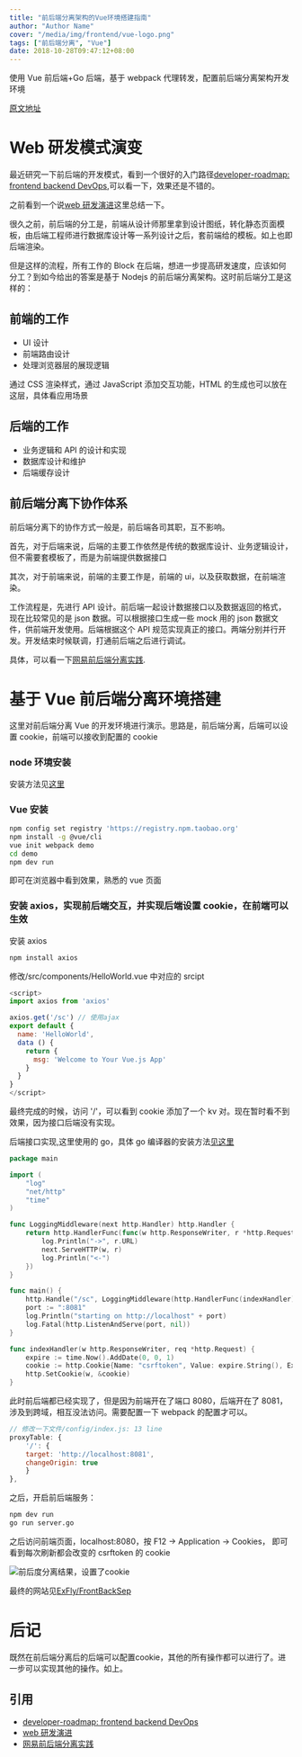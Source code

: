 ```yaml
---
title: "前后端分离架构的Vue环境搭建指南"
author: "Author Name"
cover: "/media/img/frontend/vue-logo.png"
tags: ["前后端分离", "Vue"]
date: 2018-10-28T09:47:12+08:00
---
```


使用 Vue 前后端+Go 后端，基于 webpack 代理转发，配置前后端分离架构开发环境

<!--more-->

[原文地址](https://github.com/ExFly/HugoBlog/blob/master/content/post/frontend/front-end-separation-architecture-environment-construction.md)

# Web 研发模式演变

最近研究一下前后端的开发模式，看到一个很好的入门路径[developer-roadmap: frontend backend DevOps](https://github.com/kamranahmedse/developer-roadmap),可以看一下，效果还是不错的。

之前看到一个说[web 研发演进](https://github.com/lifesinger/blog/issues/184)这里总结一下。

很久之前，前后端的分工是，前端从设计师那里拿到设计图纸，转化静态页面模板，由后端工程师进行数据库设计等一系列设计之后，套前端给的模板。如上也即后端渲染。

但是这样的流程，所有工作的 Block 在后端，想进一步提高研发速度，应该如何分工？到如今给出的答案是基于 Nodejs 的前后端分离架构。这时前后端分工是这样的：

## 前端的工作

- UI 设计
- 前端路由设计
- 处理浏览器层的展现逻辑

通过 CSS 渲染样式，通过 JavaScript 添加交互功能，HTML 的生成也可以放在这层，具体看应用场景

## 后端的工作

- 业务逻辑和 API 的设计和实现
- 数据库设计和维护
- 后端缓存设计

## 前后端分离下协作体系

前后端分离下的协作方式一般是，前后端各司其职，互不影响。

首先，对于后端来说，后端的主要工作依然是传统的数据库设计、业务逻辑设计，但不需要套模板了，而是为前端提供数据接口

其次，对于前端来说，前端的主要工作是，前端的 ui，以及获取数据，在前端渲染。

工作流程是，先进行 API 设计。前后端一起设计数据接口以及数据返回的格式，现在比较常见的是 json 数据。可以根据接口生成一些 mock 用的 json 数据文件，供前端开发使用。后端根据这个 API 规范实现真正的接口。两端分别并行开发。开发结束时候联调，打通前后端之后进行调试。

具体，可以看一下[网易前后端分离实践](https://github.com/genify/ita1024/blob/master/%E7%BD%91%E6%98%93%E5%89%8D%E5%90%8E%E7%AB%AF%E5%88%86%E7%A6%BB%E5%AE%9E%E8%B7%B5.md).

# 基于 Vue 前后端分离环境搭建

这里对前后端分离 Vue 的开发环境进行演示。思路是，前后端分离，后端可以设置 cookie，前端可以接收到配置的 cookie

### node 环境安装

安装方法见[这里](http://www.runoob.com/nodejs/nodejs-install-setup.html)

### Vue 安装

```sh
npm config set registry 'https://registry.npm.taobao.org'
npm install -g @vue/cli
vue init webpack demo
cd demo
npm dev run
```

即可在浏览器中看到效果，熟悉的 vue 页面

### 安装 axios，实现前后端交互，并实现后端设置 cookie，在前端可以生效

安装 axios

```sh
npm install axios
```

修改/src/components/HelloWorld.vue 中对应的 srcipt

```js
<script>
import axios from 'axios'

axios.get('/sc') // 使用ajax
export default {
  name: 'HelloWorld',
  data () {
    return {
      msg: 'Welcome to Your Vue.js App'
    }
  }
}
</script>
```

最终完成的时候，访问 '/'，可以看到 cookie 添加了一个 kv 对。现在暂时看不到效果，因为接口后端没有实现。

后端接口实现,这里使用的 go，具体 go 编译器的安装方法[见这里](https://golang.org/doc/install#install)

```go
package main

import (
	"log"
	"net/http"
	"time"
)

func LoggingMiddleware(next http.Handler) http.Handler {
	return http.HandlerFunc(func(w http.ResponseWriter, r *http.Request) {
		log.Println("->", r.URL)
		next.ServeHTTP(w, r)
		log.Println("<-")
	})
}

func main() {
	http.Handle("/sc", LoggingMiddleware(http.HandlerFunc(indexHandler)))
	port := ":8081"
	log.Println("starting on http://localhost" + port)
	log.Fatal(http.ListenAndServe(port, nil))
}

func indexHandler(w http.ResponseWriter, req *http.Request) {
	expire := time.Now().AddDate(0, 0, 1)
	cookie := http.Cookie{Name: "csrftoken", Value: expire.String(), Expires: expire}
	http.SetCookie(w, &cookie)
}
```

此时前后端都已经实现了，但是因为前端开在了端口 8080，后端开在了 8081，涉及到跨域，相互没法访问。需要配置一下 webpack 的配置才可以。

```js
// 修改一下文件/config/index.js: 13 line
proxyTable: {
    '/': {
    target: 'http://localhost:8081',
    changeOrigin: true
    }
},
```

之后，开启前后端服务：

```sh
npm dev run
go run server.go
```

之后访问前端页面，localhost:8080，按 F12 -> Application -> Cookies， 即可看到每次刷新都会改变的 csrftoken 的 cookie

![前后度分离结果，设置了cookie](/media/img/frontend/setcookie-front-back-sep.png)

最终的网站见[ExFly/FrontBackSep](https://github.com/ExFly/FrontBackSep)

# 后记

既然在前后端分离后的后端可以配置cookie，其他的所有操作都可以进行了。进一步可以实现其他的操作。如上。

## 引用
- [developer-roadmap: frontend backend DevOps](https://github.com/kamranahmedse/developer-roadmap)
- [web 研发演进](https://github.com/lifesinger/blog/issues/184)
- [网易前后端分离实践](https://github.com/genify/ita1024/blob/master/%E7%BD%91%E6%98%93%E5%89%8D%E5%90%8E%E7%AB%AF%E5%88%86%E7%A6%BB%E5%AE%9E%E8%B7%B5.md)
